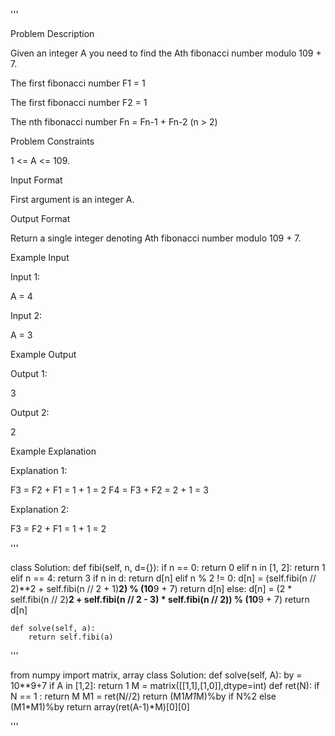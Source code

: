 '''

Problem Description

Given an integer A you need to find the Ath fibonacci number modulo 109 + 7.

The first fibonacci number F1 = 1

The first fibonacci number F2 = 1

The nth fibonacci number Fn = Fn-1 + Fn-2 (n > 2)



Problem Constraints

1 <= A <= 109.


Input Format

First argument is an integer A.


Output Format

Return a single integer denoting Ath fibonacci number modulo 109 + 7.


Example Input

Input 1:

 A = 4

Input 2:

 A = 3



Example Output

Output 1:

 3

Output 2:

 2



Example Explanation

Explanation 1:

 F3 = F2 + F1 = 1 + 1 = 2
 F4 = F3 + F2 = 2 + 1 = 3

Explanation 2:

 F3 = F2 + F1 = 1 + 1 = 2

'''


class Solution:
    def fibi(self, n, d={}):
        if n == 0:
            return 0
        elif n in [1, 2]:
            return 1
        elif n == 4:
            return 3
        if n in d:
            return d[n]
        elif n % 2 != 0:
            d[n] = (self.fibi(n // 2)**2 +
                    self.fibi(n // 2 + 1)**2) % (10**9 + 7)
            return d[n]
        else:
            d[n] = (2 * self.fibi(n // 2)**2 + self.fibi(n // 2 - 3)
                    * self.fibi(n // 2)) % (10**9 + 7)
            return d[n]

    def solve(self, a):
        return self.fibi(a)

 '''
 
from numpy import matrix, array
class Solution:
    def solve(self, A):
        by = 10**9+7
        if A in [1,2]:
            return 1
        M = matrix([[1,1],[1,0]],dtype=int)
        def ret(N):
            if N == 1 :
                return M
            M1 = ret(N//2)
            return (M1*M1*M)%by if N%2 else (M1*M1)%by
        return array(ret(A-1)*M)[0][0]
        
 '''

